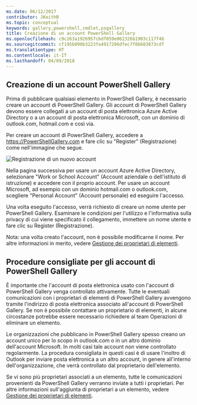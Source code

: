 ```yaml
---
ms.date: 06/12/2017
contributor: JKeithB
ms.topic: conceptual
keywords: gallery,powershell,cmdlet,psgallery
title: Creazione di un account PowerShell Gallery
ms.openlocfilehash: c9c263a1926957cbdf059e062326b1903c117f46
ms.sourcegitcommit: cf195b090b3223fa4917206dfec7f0b603873cdf
ms.translationtype: HT
ms.contentlocale: it-IT
ms.lasthandoff: 04/09/2018
---
```

## <a name="creating-a-powershell-gallery-account"></a>Creazione di un account PowerShell Gallery

Prima di pubblicare qualsiasi elemento in PowerShell Gallery, è necessario creare un account di PowerShell Gallery.
Gli account di PowerShell Gallery devono essere collegati a un account di posta elettronica Azure Active Directory o a un account di posta elettronica Microsoft, con un dominio di outlook.com, hotmail.com e così via.

Per creare un account di PowerShell Gallery, accedere a https://PowerShellGallery.com e fare clic su "Register" (Registrazione) come nell'immagine che segue.

![Registrazione di un nuovo account](./images/CreatingAccount-Register.png)

Nella pagina successiva per usare un account Azure Active Directory, selezionare "Work or School Account" (Account aziendale o dell'istituto di istruzione) e accedere con il proprio account.
Per usare un account Microsoft, ad esempio con un dominio hotmail.com o outlook.com, scegliere "Personal Account" (Account personale) ed eseguire l'accesso.

Una volta eseguito l'accesso, verrà richiesto di creare un nome utente per PowerShell Gallery.
Esaminare le condizioni per l'utilizzo e l'informativa sulla privacy di cui viene specificato il collegamento, immettere un nome utente e fare clic su Register (Registrazione).

Nota: una volta creato l'account, non è possibile modificarne il nome.
Per altre informazioni in merito, vedere [Gestione dei proprietari di elementi](https://msdn.microsoft.com/powershell/gallery/psgallery/managing-item-owners).

## <a name="recommended-practices-for-powershell-gallery-accounts"></a>Procedure consigliate per gli account di PowerShell Gallery

È importante che l'account di posta elettronica usato con l'account di PowerShell Gallery venga controllato attivamente.
Tutte le eventuali comunicazioni con i proprietari di elementi di PowerShell Gallery avvengono tramite l'indirizzo di posta elettronica associato all'account di PowerShell Gallery.
Se non è possibile contattare un proprietario di elementi, in alcune circostanze potrebbe essere necessario richiedere al team Operazioni di eliminare un elemento.

Le organizzazioni che pubblicano in PowerShell Gallery spesso creano un account unico per lo scopo in outlook.com o in un altro dominio dell'account Microsoft.
In molti casi tale account non viene controllato regolarmente.
La procedura consigliata in questi casi è di usare l'inoltro di Outlook per inviare posta elettronica a un altro account, in genere all'interno dell'organizzazione, che verrà controllato dal proprietario dell'elemento.

Se vi sono più proprietari associati a un elemento, tutte le comunicazioni provenienti da PowerShell Gallery verranno inviate a tutti i proprietari.
Per altre informazioni sull'aggiunta di proprietari a un elemento, vedere [Gestione dei proprietari di elementi](https://msdn.microsoft.com/powershell/gallery/psgallery/managing-item-owners).